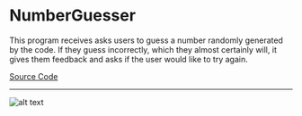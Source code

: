 # NumberGuesser

This program receives asks users to guess a number randomly generated by the code.  If they guess incorrectly, which they almost certainly will, it gives them feedback and asks if the user would like to try again.

[Source Code](https://github.com/bcinbis/portfolio2018/blob/master/Python/NumberGuesser/SourceCode.py)

---

![alt text](https://bcinbis.github.io/portfolio2018/Images/Guesser.png)
